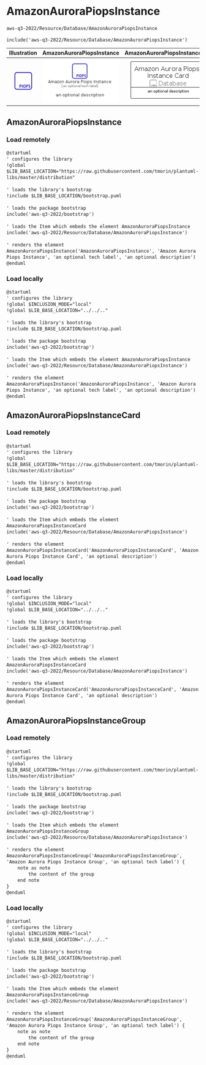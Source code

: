 # AmazonAuroraPiopsInstance


```text
aws-q3-2022/Resource/Database/AmazonAuroraPiopsInstance
```

```text
include('aws-q3-2022/Resource/Database/AmazonAuroraPiopsInstance')
```



| Illustration | AmazonAuroraPiopsInstance | AmazonAuroraPiopsInstanceCard | AmazonAuroraPiopsInstanceGroup |
| :---: | :---: | :---: | :---: |
| ![illustration for Illustration](../../../aws-q3-2022/Resource/Database/AmazonAuroraPiopsInstance.png) | ![illustration for AmazonAuroraPiopsInstance](../../../aws-q3-2022/Resource/Database/AmazonAuroraPiopsInstance.Local.png) | ![illustration for AmazonAuroraPiopsInstanceCard](../../../aws-q3-2022/Resource/Database/AmazonAuroraPiopsInstanceCard.Local.png) | ![illustration for AmazonAuroraPiopsInstanceGroup](../../../aws-q3-2022/Resource/Database/AmazonAuroraPiopsInstanceGroup.Local.png) |




## AmazonAuroraPiopsInstance

### Load remotely
```plantuml
@startuml
' configures the library
!global $LIB_BASE_LOCATION="https://raw.githubusercontent.com/tmorin/plantuml-libs/master/distribution"

' loads the library's bootstrap
!include $LIB_BASE_LOCATION/bootstrap.puml

' loads the package bootstrap
include('aws-q3-2022/bootstrap')

' loads the Item which embeds the element AmazonAuroraPiopsInstance
include('aws-q3-2022/Resource/Database/AmazonAuroraPiopsInstance')

' renders the element
AmazonAuroraPiopsInstance('AmazonAuroraPiopsInstance', 'Amazon Aurora Piops Instance', 'an optional tech label', 'an optional description')
@enduml
```

### Load locally
```plantuml
@startuml
' configures the library
!global $INCLUSION_MODE="local"
!global $LIB_BASE_LOCATION="../../.."

' loads the library's bootstrap
!include $LIB_BASE_LOCATION/bootstrap.puml

' loads the package bootstrap
include('aws-q3-2022/bootstrap')

' loads the Item which embeds the element AmazonAuroraPiopsInstance
include('aws-q3-2022/Resource/Database/AmazonAuroraPiopsInstance')

' renders the element
AmazonAuroraPiopsInstance('AmazonAuroraPiopsInstance', 'Amazon Aurora Piops Instance', 'an optional tech label', 'an optional description')
@enduml
```

## AmazonAuroraPiopsInstanceCard

### Load remotely
```plantuml
@startuml
' configures the library
!global $LIB_BASE_LOCATION="https://raw.githubusercontent.com/tmorin/plantuml-libs/master/distribution"

' loads the library's bootstrap
!include $LIB_BASE_LOCATION/bootstrap.puml

' loads the package bootstrap
include('aws-q3-2022/bootstrap')

' loads the Item which embeds the element AmazonAuroraPiopsInstanceCard
include('aws-q3-2022/Resource/Database/AmazonAuroraPiopsInstance')

' renders the element
AmazonAuroraPiopsInstanceCard('AmazonAuroraPiopsInstanceCard', 'Amazon Aurora Piops Instance Card', 'an optional description')
@enduml
```

### Load locally
```plantuml
@startuml
' configures the library
!global $INCLUSION_MODE="local"
!global $LIB_BASE_LOCATION="../../.."

' loads the library's bootstrap
!include $LIB_BASE_LOCATION/bootstrap.puml

' loads the package bootstrap
include('aws-q3-2022/bootstrap')

' loads the Item which embeds the element AmazonAuroraPiopsInstanceCard
include('aws-q3-2022/Resource/Database/AmazonAuroraPiopsInstance')

' renders the element
AmazonAuroraPiopsInstanceCard('AmazonAuroraPiopsInstanceCard', 'Amazon Aurora Piops Instance Card', 'an optional description')
@enduml
```

## AmazonAuroraPiopsInstanceGroup

### Load remotely
```plantuml
@startuml
' configures the library
!global $LIB_BASE_LOCATION="https://raw.githubusercontent.com/tmorin/plantuml-libs/master/distribution"

' loads the library's bootstrap
!include $LIB_BASE_LOCATION/bootstrap.puml

' loads the package bootstrap
include('aws-q3-2022/bootstrap')

' loads the Item which embeds the element AmazonAuroraPiopsInstanceGroup
include('aws-q3-2022/Resource/Database/AmazonAuroraPiopsInstance')

' renders the element
AmazonAuroraPiopsInstanceGroup('AmazonAuroraPiopsInstanceGroup', 'Amazon Aurora Piops Instance Group', 'an optional tech label') {
    note as note
        the content of the group
    end note
}
@enduml
```

### Load locally
```plantuml
@startuml
' configures the library
!global $INCLUSION_MODE="local"
!global $LIB_BASE_LOCATION="../../.."

' loads the library's bootstrap
!include $LIB_BASE_LOCATION/bootstrap.puml

' loads the package bootstrap
include('aws-q3-2022/bootstrap')

' loads the Item which embeds the element AmazonAuroraPiopsInstanceGroup
include('aws-q3-2022/Resource/Database/AmazonAuroraPiopsInstance')

' renders the element
AmazonAuroraPiopsInstanceGroup('AmazonAuroraPiopsInstanceGroup', 'Amazon Aurora Piops Instance Group', 'an optional tech label') {
    note as note
        the content of the group
    end note
}
@enduml
```


